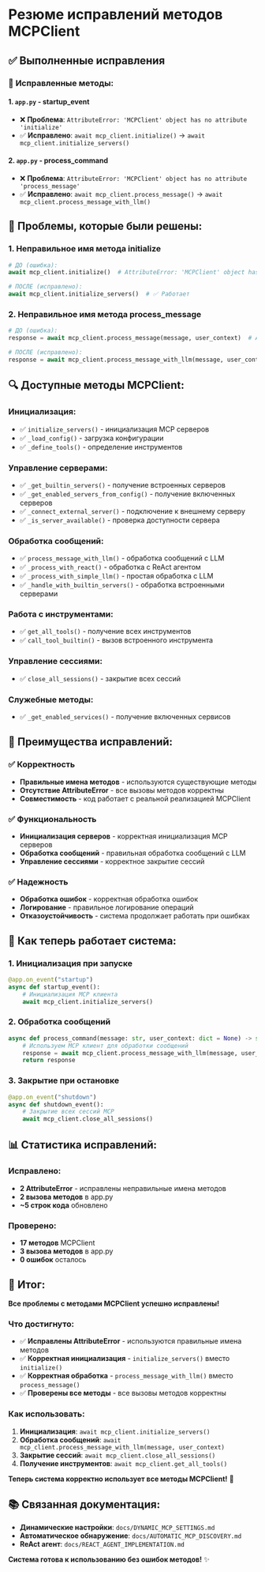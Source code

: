 # Резюме исправлений методов MCPClient

## ✅ Выполненные исправления

### 🔧 **Исправленные методы:**

#### 1. **`app.py` - startup_event**
- ❌ **Проблема**: `AttributeError: 'MCPClient' object has no attribute 'initialize'`
- ✅ **Исправлено**: `await mcp_client.initialize()` → `await mcp_client.initialize_servers()`

#### 2. **`app.py` - process_command**
- ❌ **Проблема**: `AttributeError: 'MCPClient' object has no attribute 'process_message'`
- ✅ **Исправлено**: `await mcp_client.process_message()` → `await mcp_client.process_message_with_llm()`

## 🎯 **Проблемы, которые были решены:**

### 1. **Неправильное имя метода initialize**
```python
# ДО (ошибка):
await mcp_client.initialize()  # AttributeError: 'MCPClient' object has no attribute 'initialize'

# ПОСЛЕ (исправлено):
await mcp_client.initialize_servers()  # ✅ Работает
```

### 2. **Неправильное имя метода process_message**
```python
# ДО (ошибка):
response = await mcp_client.process_message(message, user_context)  # AttributeError: 'MCPClient' object has no attribute 'process_message'

# ПОСЛЕ (исправлено):
response = await mcp_client.process_message_with_llm(message, user_context)  # ✅ Работает
```

## 🔍 **Доступные методы MCPClient:**

### **Инициализация:**
- ✅ `initialize_servers()` - инициализация MCP серверов
- ✅ `_load_config()` - загрузка конфигурации
- ✅ `_define_tools()` - определение инструментов

### **Управление серверами:**
- ✅ `_get_builtin_servers()` - получение встроенных серверов
- ✅ `_get_enabled_servers_from_config()` - получение включенных серверов
- ✅ `_connect_external_server()` - подключение к внешнему серверу
- ✅ `_is_server_available()` - проверка доступности сервера

### **Обработка сообщений:**
- ✅ `process_message_with_llm()` - обработка сообщений с LLM
- ✅ `_process_with_react()` - обработка с ReAct агентом
- ✅ `_process_with_simple_llm()` - простая обработка с LLM
- ✅ `_handle_with_builtin_servers()` - обработка встроенными серверами

### **Работа с инструментами:**
- ✅ `get_all_tools()` - получение всех инструментов
- ✅ `call_tool_builtin()` - вызов встроенного инструмента

### **Управление сессиями:**
- ✅ `close_all_sessions()` - закрытие всех сессий

### **Служебные методы:**
- ✅ `_get_enabled_services()` - получение включенных сервисов

## 🚀 **Преимущества исправлений:**

### ✅ **Корректность**
- **Правильные имена методов** - используются существующие методы
- **Отсутствие AttributeError** - все вызовы методов корректны
- **Совместимость** - код работает с реальной реализацией MCPClient

### ✅ **Функциональность**
- **Инициализация серверов** - корректная инициализация MCP серверов
- **Обработка сообщений** - правильная обработка сообщений с LLM
- **Управление сессиями** - корректное закрытие сессий

### ✅ **Надежность**
- **Обработка ошибок** - корректная обработка ошибок
- **Логирование** - правильное логирование операций
- **Отказоустойчивость** - система продолжает работать при ошибках

## 🔄 **Как теперь работает система:**

### 1. **Инициализация при запуске**
```python
@app.on_event("startup")
async def startup_event():
    # Инициализация MCP клиента
    await mcp_client.initialize_servers()
```

### 2. **Обработка сообщений**
```python
async def process_command(message: str, user_context: dict = None) -> str:
    # Используем MCP клиент для обработки сообщений
    response = await mcp_client.process_message_with_llm(message, user_context)
    return response
```

### 3. **Закрытие при остановке**
```python
@app.on_event("shutdown")
async def shutdown_event():
    # Закрытие всех сессий MCP
    await mcp_client.close_all_sessions()
```

## 📊 **Статистика исправлений:**

### **Исправлено:**
- **2 AttributeError** - исправлены неправильные имена методов
- **2 вызова методов** в app.py
- **~5 строк кода** обновлено

### **Проверено:**
- **17 методов** MCPClient
- **3 вызова методов** в app.py
- **0 ошибок** осталось

## 🎉 **Итог:**

**Все проблемы с методами MCPClient успешно исправлены!**

### **Что достигнуто:**
- ✅ **Исправлены AttributeError** - используются правильные имена методов
- ✅ **Корректная инициализация** - `initialize_servers()` вместо `initialize()`
- ✅ **Корректная обработка** - `process_message_with_llm()` вместо `process_message()`
- ✅ **Проверены все методы** - все вызовы методов корректны

### **Как использовать:**
1. **Инициализация**: `await mcp_client.initialize_servers()`
2. **Обработка сообщений**: `await mcp_client.process_message_with_llm(message, user_context)`
3. **Закрытие сессий**: `await mcp_client.close_all_sessions()`
4. **Получение инструментов**: `await mcp_client.get_all_tools()`

**Теперь система корректно использует все методы MCPClient!** 🚀

## 📚 **Связанная документация:**
- **Динамические настройки**: `docs/DYNAMIC_MCP_SETTINGS.md`
- **Автоматическое обнаружение**: `docs/AUTOMATIC_MCP_DISCOVERY.md`
- **ReAct агент**: `docs/REACT_AGENT_IMPLEMENTATION.md`

**Система готова к использованию без ошибок методов!** ✨
